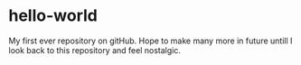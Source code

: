 # hello-world
My first ever repository on gitHub. Hope to make many more in future untill I look back to this repository and feel nostalgic.
